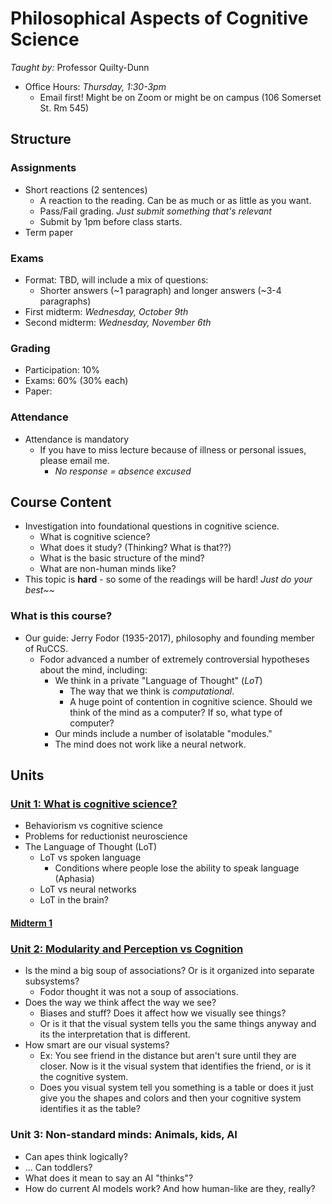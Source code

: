 # Philosophical Aspects of Cognitive Science

*Taught by:* Professor Quilty-Dunn

- Office Hours: *Thursday, 1:30-3pm*
	- Email first! Might be on Zoom or might be on campus (106 Somerset St. Rm 545)

## Structure

### Assignments
- Short reactions (2 sentences)
	- A reaction to the reading. Can be as much or as little as you want.
	- Pass/Fail grading. *Just submit something that's relevant*
	- Submit by 1pm before class starts.
- Term paper

### Exams

- Format: TBD, will include a mix of questions:
	- Shorter answers (~1 paragraph) and longer answers (~3-4 paragraphs)
- First midterm: *Wednesday, October 9th*
- Second midterm: *Wednesday, November 6th*

### Grading
- Participation: 10%
- Exams: 60% (30% each)
- Paper: 

### Attendance
- Attendance is mandatory
	- If you have to miss lecture because of illness or personal issues, please email me.
		- *No response = absence excused*

## Course Content
- Investigation into foundational questions in cognitive science.
	- What is cognitive science?
	- What does it study? (Thinking? What is that??)
	- What is the basic structure of the mind?
	- What are non-human minds like?
- This topic is **hard** - so some of the readings will be hard! *Just do your best~~*

### What is this course?

- Our guide: Jerry Fodor (1935-2017), philosophy and founding member of RuCCS.
	- Fodor advanced a number of extremely controversial hypotheses about the mind, including:
		- We think in a private "Language of Thought" (*LoT*)
			- The way that we think is *computational*.
			- A huge point of contention in cognitive science. Should we think of the mind as a computer? If so, what type of computer?
		- Our minds include a number of isolatable "modules."
		- The mind does not work like a neural network.

## Units

### [Unit 1: What is cognitive science?](1-what-is-cog-sci)
- Behaviorism vs cognitive science
- Problems for reductionist neuroscience
- The Language of Thought (LoT)
	- LoT vs spoken language
		- Conditions where people lose the ability to speak language (Aphasia)
	- LoT vs neural networks
	- LoT in the brain?

#### [Midterm 1](midterm-review-1)


### [Unit 2: Modularity and Perception vs Cognition](2-modularity-of-mind)
- Is the mind a big soup of associations? Or is it organized into separate subsystems?
	- Fodor thought it was not a soup of associations.
- Does the way we think affect the way we see?
	- Biases and stuff? Does it affect how we visually see things?
	- Or is it that the visual system tells you the same things anyway and its the interpretation that is different.
- How smart are our visual systems?
	- Ex: You see friend in the distance but aren't sure until they are closer. Now is it the visual system that identifies the friend, or is it the cognitive system.
	- Does you visual system tell you something is a table or does it just give you the shapes and colors and then your cognitive system identifies it as the table?

### Unit 3: Non-standard minds: Animals, kids, AI
- Can apes think logically?
- ... Can toddlers?
- What does it mean to say an AI "thinks"?
- How do current AI models work? And how human-like are they, really?



